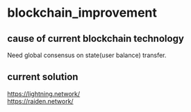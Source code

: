 # blockchain_improvement

## cause of current blockchain technology
Need global consensus on state(user balance) transfer.

## current solution
https://lightning.network/<br>
https://raiden.network/

